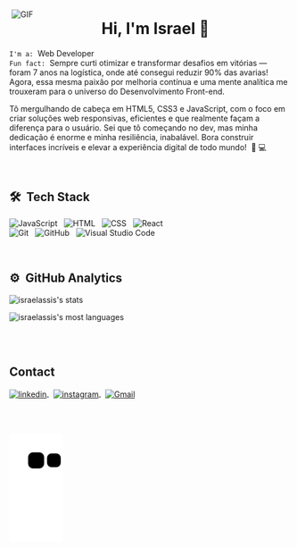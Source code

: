 <div display="inline-block" align="left">


<div display="inline-block">
<img align="right" alt="GIF" src="https://octocat-generator-assets.githubusercontent.com/my-octocat-1625099472777.png" width="500px" /> 
<h1 align="center" style="margin-left: 20px"> Hi, I'm Israel 👋 </h1>

 
</div>

<!--
**israelassis/israelassis** is a ✨ _special_ ✨ repository because its `README.md` (this file) appears on your GitHub profile.
-->

  `I'm a:` &nbsp;Web Developer <br>
  `Fun fact:` &nbsp;Sempre curti otimizar e transformar desafios em vitórias — foram 7 anos na logística, onde até consegui reduzir 90% das avarias! Agora, essa mesma paixão por melhoria contínua e uma mente analítica me trouxeram para o universo do Desenvolvimento Front-end.

Tô mergulhando de cabeça em HTML5, CSS3 e JavaScript, com o foco em criar soluções web responsivas, eficientes e que realmente façam a diferença para o usuário. Sei que tô começando no dev, mas minha dedicação é enorme e minha resiliência, inabalável. Bora construir interfaces incríveis e elevar a experiência digital de todo mundo! &nbsp;🥟&nbsp;💻

<br>

## 🛠 &nbsp;Tech Stack

![JavaScript](https://img.shields.io/badge/-JavaScript-05122A?style=flat&logo=javascript)&nbsp;&nbsp;
![HTML](https://img.shields.io/badge/-HTML-05122A?style=flat&logo=HTML5)&nbsp;&nbsp;
![CSS](https://img.shields.io/badge/-CSS-05122A?style=flat&logo=CSS3&logoColor=1572B6)&nbsp;&nbsp;
![React](https://img.shields.io/badge/-React-05122A?style=flat&logo=react)&nbsp;&nbsp;<br>
![Git](https://img.shields.io/badge/-Git-05122A?style=flat&logo=git)&nbsp;&nbsp;
![GitHub](https://img.shields.io/badge/-GitHub-05122A?style=flat&logo=github)&nbsp;&nbsp;
![Visual Studio Code](https://img.shields.io/badge/-Visual%20Studio%20Code-05122A?style=flat&logo=visual-studio-code&logoColor=007ACC)&nbsp;
</div>
<br>

## ⚙️ &nbsp;GitHub Analytics

<p align="left">
<img width="380em" src="https://github-readme-stats.vercel.app/api?username=israelassis&show_icons=true&theme=vision-friendly-dark" alt="israelassis's stats"/><p>
<img width="380em" src="https://github-readme-stats.vercel.app/api/top-langs/?username=israelassis&layout=compact&theme=vision-friendly-dark" alt="israelassis's most languages"/>
</p>


<br><br>

## Contact

<a href="https://linkedin.com/in/israelassis" target="_blank">
  <img align="center" src="https://img.shields.io/badge/-israelassis-05122A?style=flat&logo=linkedin" alt="linkedin"/>
</a>&nbsp;
<a href="https://instagram.com/assis.rael" target="_blank">
 <img align="center" src="https://img.shields.io/badge/-israelassis-05122A?style=flat&logo=instagram" alt="instagram"/>
</a>&nbsp;
<a href="mailto:assis.phn@gmail.com" target="_blank">
 <img align="center" src="https://img.shields.io/badge/-assis.phn-05122A?style=flat&logo=gmail" alt="Gmail"/>
</a>

<br><br>
  
![Snake animation](https://github.com/israelassis/israelassis/blob/output/github-contribution-grid-snake.svg)
  

